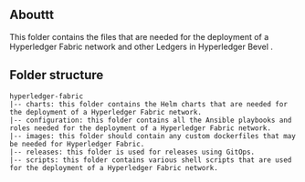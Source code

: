 
[//]: # (##############################################################################################)
[//]: # (Copyright Accenture. All Rights Reserved.)
[//]: # (SPDX-License-Identifier: Apache-2.0)
[//]: # (##############################################################################################)

## Abouttt
This folder contains the files that are needed for the deployment of a Hyperledger Fabric network and other Ledgers in Hyperledger Bevel . 

## Folder structure
```
hyperledger-fabric
|-- charts: this folder contains the Helm charts that are needed for the deployment of a Hyperledger Fabric network.
|-- configuration: this folder contains all the Ansible playbooks and roles needed for the deployment of a Hyperledger Fabric network.
|-- images: this folder should contain any custom dockerfiles that may be needed for Hyperledger Fabric.
|-- releases: this folder is used for releases using GitOps.
|-- scripts: this folder contains various shell scripts that are used for the deployment of a Hyperledger Fabric network.
```
